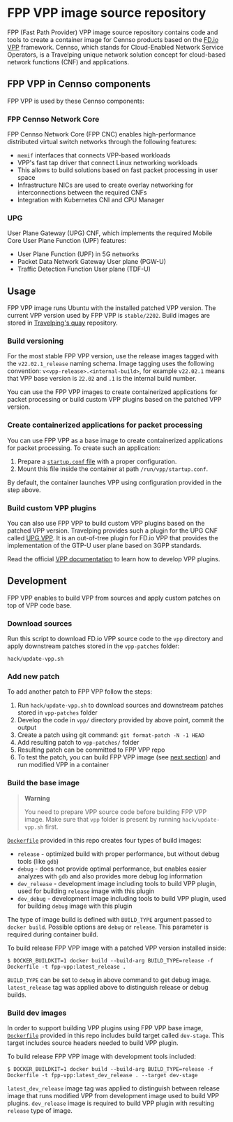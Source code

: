 # FPP VPP image source repository

FPP (Fast Path Provider) VPP image source repository contains code and tools to create a container image for Cennso products
based on the [FD.io VPP](https://s3-docs.fd.io/vpp/22.02/) framework. Cennso, which stands for Cloud-Enabled Network Service
Operators, is a Travelping unique network solution concept for cloud-based network functions (CNF) and applications.

## FPP VPP in Cennso components

FPP VPP is used by these Cennso components:

### FPP Cennso Network Core

FPP Cennso Network Core (FPP CNC) enables high-performance distributed virtual switch networks through the following features:

- `memif` interfaces that connects VPP-based workloads
- VPP's fast tap driver that connect Linux networking workloads
- This allows to build solutions based on fast packet processing in user space
- Infrastructure NICs are used to create overlay networking for interconnections between the required CNFs
- Integration with Kubernetes CNI and CPU Manager

### UPG

User Plane Gateway (UPG) CNF, which implements the required Mobile Core User Plane Function (UPF) features:

- User Plane Function (UPF) in 5G networks
- Packet Data Network Gateway User plane (PGW-U)
- Traffic Detection Function User plane (TDF-U)

## Usage

FPP VPP image runs Ubuntu with the installed patched VPP version. The current VPP version used by FPP VPP is `stable/2202`.
Build images are stored in [Travelping's quay](https://quay.io/repository/travelping/fpp-vpp?tab=tags) repository.

### Build versioning

For the most stable FPP VPP version, use the release images tagged with the `v22.02.1_release` naming schema.
Image tagging uses the following convention: `v<vpp-release>.<internal-build>`, for example `v22.02.1` means that VPP base version is `22.02`
and `.1` is the internal build number.

You can use the FPP VPP images to create containerized applications for packet processing or build custom VPP plugins based on the patched VPP version.

### Create containerized applications for packet processing

You can use FPP VPP as a base image to create containerized applications for packet processing. To create such an application:
1. Prepare a [`startup.conf` file](https://my-vpp-docs.readthedocs.io/en/latest/gettingstarted/users/configuring/startup.html) with a proper configuration.
2. Mount this file inside the container at path `/run/vpp/startup.conf`.

By default, the container launches VPP using configuration provided in the step above.

### Build custom VPP plugins

You can also use FPP VPP to build custom VPP plugins based on the patched VPP version.
Travelping provides such a plugin for the UPG CNF called [UPG VPP](https://github.com/travelping/upg-vpp). It is an out-of-tree plugin for FD.io VPP that provides the implementation of the GTP-U user plane based on 3GPP standards.

Read the official [VPP documentation](https://fdio-vpp.readthedocs.io/en/latest/gettingstarted/developers/add_plugin.html) to learn how to develop VPP plugins.

## Development

FPP VPP enables to build VPP from sources and apply custom patches on top of VPP code base.

### Download sources

Run this script to download FD.io VPP source code to the `vpp` directory and apply downstream patches stored in the `vpp-patches` folder:

```
hack/update-vpp.sh
```

### Add new patch

To add another patch to FPP VPP follow the steps:

1. Run `hack/update-vpp.sh` to download sources and downstream patches stored in `vpp-patches` folder
1. Develop the code in `vpp/` directory provided by above point, commit the output
1. Create a patch using git command: `git format-patch -N -1 HEAD`
1. Add resulting patch to `vpp-patches/` folder
1. Resulting patch can be committed to FPP VPP repo
1. To test the patch, you can build FPP VPP image (see [next section](#build-the-base-image)) and run modified VPP in a container

### Build the base image

> **Warning**
>
> You need to prepare VPP source code before building FPP VPP image.
> Make sure that `vpp` folder is present by running `hack/update-vpp.sh` first.

[`Dockerfile`](./Dockerfile) provided in this repo creates four types of build images:

- `release` - optimized build with proper performance, but without debug tools (like `gdb`)
- `debug` - does not provide optimal performance, but enables easier analyzes with `gdb` and also provides
  more debug log information
- `dev_release` - development image including tools to build VPP plugin, used for building `release` image with this plugin
- `dev_debug` - development image including tools to build VPP plugin, used for building `debug` image with this plugin

The type of image build is defined with `BUILD_TYPE` argument passed to `docker build`.
Possible options are `debug` or `release`. This parameter is required during container build.

To build release FPP VPP image with a patched VPP version installed inside:

```console
$ DOCKER_BUILDKIT=1 docker build --build-arg BUILD_TYPE=release -f Dockerfile -t fpp-vpp:latest_release .
```

`BUILD_TYPE` can be set to `debug` in above command to get debug image. `latest_release` tag was applied above
to distinguish release or debug builds.

### Build dev images

In order to support building VPP plugins using FPP VPP base image, [`Dockerfile`](./Dockerfile) provided in this repo
includes build target called `dev-stage`. This target includes source headers needed to build VPP plugin.

To build release FPP VPP image with development tools included:

```console
$ DOCKER_BUILDKIT=1 docker build --build-arg BUILD_TYPE=release -f Dockerfile -t fpp-vpp:latest_dev_release . --target dev-stage
```

`latest_dev_release` image tag was applied to distinguish between release image that runs modified VPP from
development image used to build VPP plugins. `dev_release` image is required to build VPP plugin with resulting
`release` type of image.
